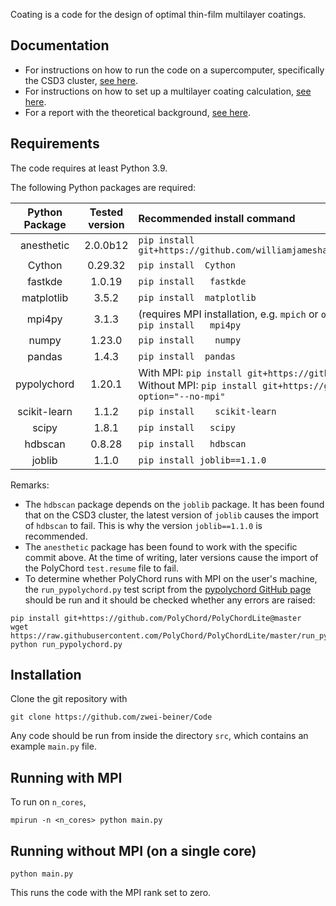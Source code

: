 Coating is a code for the design of optimal thin-film multilayer coatings.

## Documentation

- For instructions on how to run the code on a supercomputer, specifically the CSD3 cluster, [see here](https://github.com/zwei-beiner/Code/blob/master/docs/supercomputer_instructions.md).
- For instructions on how to set up a multilayer coating calculation, [see here](https://github.com/zwei-beiner/Code/blob/master/docs/user_manual.md).
- For a report with the theoretical background, [see here](https://github.com/zwei-beiner/Code/blob/master/report/Report.pdf).

## Requirements

The code requires at least Python 3.9.

The following Python packages are required:

| Python Package | Tested version | Recommended install command                                                                                                                                                                    |
|:--------------:|:--------------:|:-----------------------------------------------------------------------------------------------------------------------------------------------------------------------------------------------|
|   anesthetic   |    2.0.0b12    | `pip install git+https://github.com/williamjameshandley/anesthetic@fdf6599a3f4cc76ea60d65f4cd7503f9e0bcee63`                                                                                   |
|     Cython     |    0.29.32     | `pip install  Cython`                                                                                                                                                                          |
|    fastkde     |     1.0.19     | `pip install   fastkde`                                                                                                                                                                        |
|   matplotlib   |     3.5.2      | `pip install  matplotlib`                                                                                                                                                                      |
|     mpi4py     |     3.1.3      | (requires MPI installation, e.g. `mpich` or `openmpi`)<br/>`pip install   mpi4py`                                                                                                              |
|     numpy      |     1.23.0     | `pip install    numpy`                                                                                                                                                                         |
|     pandas     |     1.4.3      | `pip install  pandas`                                                                                                                                                                          |
|  pypolychord   |     1.20.1     | With MPI: `pip install git+https://github.com/PolyChord/PolyChordLite@master` <br/>Without MPI: `pip install git+https://github.com/PolyChord/PolyChordLite@master --global-option="--no-mpi"` |
|  scikit-learn  |     1.1.2      | `pip install    scikit-learn`                                                                                                                                                                  |
|     scipy      |     1.8.1      | `pip install   scipy`                                                                                                                                                                          |
|    hdbscan     |     0.8.28     | `pip install   hdbscan`                                                                                                                                                                        |
| joblib         |     1.1.0      | `pip install joblib==1.1.0`                                                                                                                                                                    |

Remarks:
- The `hdbscan` package depends on the `joblib` package. It has been found that on the CSD3 cluster, the latest version of `joblib` causes the import of `hdbscan` to fail. This is why the version `joblib==1.1.0` is recommended.
- The `anesthetic` package has been found to work with the specific commit above. At the time of writing, later versions cause the import of the PolyChord `test.resume` file to fail.
- To determine whether PolyChord runs with MPI on the user's machine, the `run_pypolychord.py` test script from the [pypolychord GitHub page](https://github.com/PolyChord/PolyChordLite) should be run and it should be checked whether any errors are raised:
```shell
pip install git+https://github.com/PolyChord/PolyChordLite@master
wget https://raw.githubusercontent.com/PolyChord/PolyChordLite/master/run_pypolychord.py
python run_pypolychord.py
```

## Installation 

Clone the git repository with

```shell
git clone https://github.com/zwei-beiner/Code
```

Any code should be run from inside the directory `src`, which contains an example `main.py` file. 

## Running with MPI

To run on `n_cores`, 

```shell
mpirun -n <n_cores> python main.py
```

## Running without MPI (on a single core)

```shell
python main.py
```

 This runs the code with the MPI rank set to zero.

